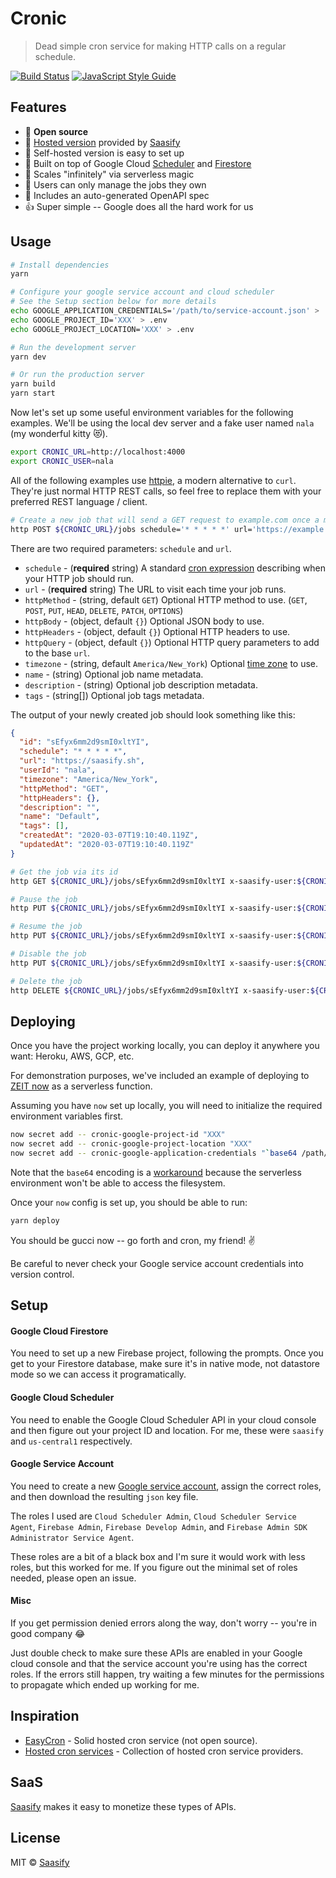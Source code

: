 # Cronic

> Dead simple cron service for making HTTP calls on a regular schedule.

[![Build Status](https://travis-ci.com/saasify-sh/cronic.svg?branch=master)](https://travis-ci.com/saasify-sh/cronic) [![JavaScript Style Guide](https://img.shields.io/badge/code_style-standard-brightgreen.svg)](https://standardjs.com)

## Features

- 💯 **Open source**
- 🙈 [Hosted version](https://cronic.saasify.sh) provided by [Saasify](https://saasify.sh)
- 🙉 Self-hosted version is easy to set up
- 🐳 Built on top of Google Cloud [Scheduler](https://cloud.google.com/scheduler) and [Firestore](https://cloud.google.com/firestore)
- 💪 Scales "infinitely" via serverless magic
- 👤 Users can only manage the jobs they own
- 🤖 Includes an auto-generated OpenAPI spec
- 👍 Super simple -- Google does all the hard work for us

## Usage

```bash
# Install dependencies
yarn
```

```bash
# Configure your google service account and cloud scheduler
# See the Setup section below for more details
echo GOOGLE_APPLICATION_CREDENTIALS='/path/to/service-account.json' > .env
echo GOOGLE_PROJECT_ID='XXX' > .env
echo GOOGLE_PROJECT_LOCATION='XXX' > .env

# Run the development server
yarn dev

# Or run the production server
yarn build
yarn start
```

Now let's set up some useful environment variables for the following examples. We'll be using the local dev server and a fake user named `nala` (my wonderful kitty 😻).

```bash
export CRONIC_URL=http://localhost:4000
export CRONIC_USER=nala
```

All of the following examples use [httpie](https://httpie.org), a modern alternative to `curl`. They're just normal HTTP REST calls, so feel free to replace them with your preferred REST language / client.

```bash
# Create a new job that will send a GET request to example.com once a minute
http POST ${CRONIC_URL}/jobs schedule='* * * * *' url='https://example.com' x-saasify-user:${CRONIC_USER}
```

There are two required parameters: `schedule` and `url`.

- `schedule` - (**required** string) A standard [cron expression](https://crontab.guru) describing when your HTTP job should run.
- `url` - (**required** string) The URL to visit each time your job runs.
- `httpMethod` - (string, default `GET`) Optional HTTP method to use. (`GET`, `POST`, `PUT`, `HEAD`, `DELETE`, `PATCH`, `OPTIONS`)
- `httpBody` - (object, default `{}`) Optional JSON body to use.
- `httpHeaders` - (object, default `{}`) Optional HTTP headers to use.
- `httpQuery` - (object, default `{}`) Optional HTTP query parameters to add to the base `url`.
- `timezone` - (string, default `America/New_York`) Optional [time zone](https://cloud.google.com/dataprep/docs/html/Supported-Time-Zone-Values_66194188) to use.
- `name` - (string) Optional job name metadata.
- `description` - (string) Optional job description metadata.
- `tags` - (string[]) Optional job tags metadata.

The output of your newly created job should look something like this:

```json
{
  "id": "sEfyx6mm2d9smI0xltYI",
  "schedule": "* * * * *",
  "url": "https://saasify.sh",
  "userId": "nala",
  "timezone": "America/New_York",
  "httpMethod": "GET",
  "httpHeaders": {},
  "description": "",
  "name": "Default",
  "tags": [],
  "createdAt": "2020-03-07T19:10:40.119Z",
  "updatedAt": "2020-03-07T19:10:40.119Z"
}
```

```bash
# Get the job via its id
http GET ${CRONIC_URL}/jobs/sEfyx6mm2d9smI0xltYI x-saasify-user:${CRONIC_USER}

# Pause the job
http PUT ${CRONIC_URL}/jobs/sEfyx6mm2d9smI0xltYI x-saasify-user:${CRONIC_USER} state=paused

# Resume the job
http PUT ${CRONIC_URL}/jobs/sEfyx6mm2d9smI0xltYI x-saasify-user:${CRONIC_USER} state=enabled

# Disable the job
http PUT ${CRONIC_URL}/jobs/sEfyx6mm2d9smI0xltYI x-saasify-user:${CRONIC_USER} state=disabled

# Delete the job
http DELETE ${CRONIC_URL}/jobs/sEfyx6mm2d9smI0xltYI x-saasify-user:${CRONIC_USER}
```

## Deploying

Once you have the project working locally, you can deploy it anywhere you want: Heroku, AWS, GCP, etc.

For demonstration purposes, we've included an example of deploying to [ZEIT now](https://zeit.co/now) as a serverless function.

Assuming you have `now` set up locally, you will need to initialize the required environment variables first.

```bash
now secret add -- cronic-google-project-id "XXX"
now secret add -- cronic-google-project-location "XXX"
now secret add -- cronic-google-application-credentials "`base64 /path/to/service-account.json`"
```

Note that the `base64` encoding is a [workaround](https://github.com/zeit/now/issues/749) because the serverless environment won't be able to access the filesystem.

Once your `now` config is set up, you should be able to run:

```bash
yarn deploy
```

You should be gucci now -- go forth and cron, my friend! ✌️

Be careful to never check your Google service account credentials into version control.

## Setup

#### Google Cloud Firestore

You need to set up a new Firebase project, following the prompts. Once you get to your Firestore database, make sure it's in native mode, not datastore mode so we can access it programatically.

#### Google Cloud Scheduler

You need to enable the Google Cloud Scheduler API in your cloud console and then figure out your project ID and location. For me, these were `saasify` and `us-central1` respectively.

#### Google Service Account

You need to create a new [Google service account](https://cloud.google.com/docs/authentication/getting-started), assign the correct roles, and then download the resulting `json` key file.

The roles I used are `Cloud Scheduler Admin`, `Cloud Scheduler Service Agent`, `Firebase Admin`, `Firebase Develop Admin`, and `Firebase Admin SDK Administrator Service Agent`.

These roles are a bit of a black box and I'm sure it would work with less roles, but this worked for me. If you figure out the minimal set of roles needed, please open an issue.

#### Misc

If you get permission denied errors along the way, don't worry -- you're in good company 😂

Just double check to make sure these APIs are enabled in your Google cloud console and that the service account you're using has the correct roles. If the errors still happen, try waiting a few minutes for the permissions to propagate which ended up working for me.

## Inspiration

- [EasyCron](https://www.easycron.com/) - Solid hosted cron service (not open source).
- [Hosted cron services](https://www.cronjobservices.com) - Collection of hosted cron service providers.

## SaaS

[Saasify](https://saasify.sh) makes it easy to monetize these types of APIs.

## License

MIT © [Saasify](https://saasify.sh)
